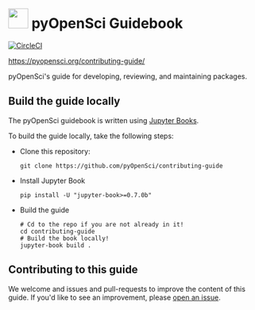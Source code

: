 # <img src="content/images/logo/logo.png" width=40 /> pyOpenSci Guidebook
[![CircleCI](https://circleci.com/gh/pyOpenSci/dev_guide.svg?style=svg)](https://circleci.com/gh/pyOpenSci/contributing-guide)

https://pyopensci.org/contributing-guide/

pyOpenSci's guide for developing, reviewing, and maintaining packages.

## Build the guide locally

The pyOpenSci guidebook is written using [Jupyter Books](https://github.com/executablebooks/jupyter-book).

To build the guide locally, take the following steps:

* Clone this repository:

  ```
  git clone https://github.com/pyOpenSci/contributing-guide
  ```
* Install Jupyter Book

  ```
  pip install -U "jupyter-book>=0.7.0b"

  ```
* Build the guide

  ```
  # Cd to the repo if you are not already in it!
  cd contributing-guide
  # Build the book locally!
  jupyter-book build .
  ```

## Contributing to this guide

We welcome and issues and pull-requests to improve the content of this guide.
If you'd like to see an improvement, please [open an issue](https://github.com/pyOpenSci/contributing-guide/issues/new/choose).
